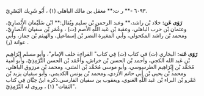 ٦٠٩٣ -** ر ت:** معقل بن مالك الباهلي (١) ، أَبُو شَرِيك البَصْرِيّ.

**رَوَى عَن:** خلاد بْن راشد،** وعبد الرحمن بْن سليم ويُقال:** ابْن سُلَيْمان الأَنْصارِيّ، وعثمان بْن حرب الباهلي، وعقبة بْن عَبد اللَّهِ الأصم (ت) ، وعُمَر بْن سفيان الأَنْصارِيّ، ومحمد بْن راشد المكحولي، وأبي المغيرة النضر بْن إسماعيل، والهيثم بْن جماز، وأبي عوانة (ر) .

**رَوَى عَنه:** البخاري (ت) في كتاب (ت) فِي كتاب" القراءة خلف الإمام"، وأبو مسلم إِبْرَاهِيم بْن عَبد الله الكجي، وأحمد بْن الحسن بْن خراش، وأَحْمَد بْن الحسن التِّرْمِذِيّ، وأبو أمية مُحَمَّد بْن إِبْرَاهِيم الطرسوسي، وأبو موسى مُحَمَّد بْن المثنى، ومحمد بْن مرزوق الباهلي، ومحمد بْن يحيى بْن أَبي حاتم الأزدي، ومحمد بْن يونس الكديمي، وأبو سفيان يزيد بْن عَمْرو بْن البراء بْن عَبد اللَّهِ الغنوي، ويعقوب بن سفيان الفارسي.ذكره ابنُ حِبَّان فِي كتاب "الثقات" (١) ، وروى له التِّرْمِذِيّ.